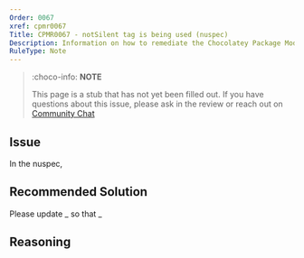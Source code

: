 ```yaml
---
Order: 0067
xref: cpmr0067
Title: CPMR0067 - notSilent tag is being used (nuspec)
Description: Information on how to remediate the Chocolatey Package Moderation Rule 0067
RuleType: Note
---
```


<?! Include "../../../../../shared/package-validator-rule-note.txt" /?>

> :choco-info: **NOTE**
>
> This page is a stub that has not yet been filled out. If you have questions about this issue, please ask in the review or reach out on [Community Chat](https://ch0.co/community)

## Issue

In the nuspec,

## Recommended Solution

Please update _ so that _

## Reasoning
